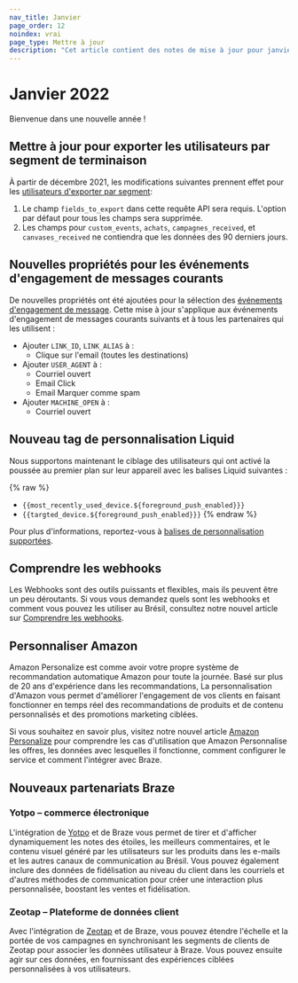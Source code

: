 ```yaml
---
nav_title: Janvier
page_order: 12
noindex: vrai
page_type: Mettre à jour
description: "Cet article contient des notes de mise à jour pour janvier 2022."
---
```


# Janvier 2022

Bienvenue dans une nouvelle année !

## Mettre à jour pour exporter les utilisateurs par segment de terminaison

À partir de décembre 2021, les modifications suivantes prennent effet pour les [utilisateurs d'exporter par segment]({{site.baseurl}}/api/endpoints/export/user_data/post_users_segment/):

1. Le champ `fields_to_export` dans cette requête API sera requis. L'option par défaut pour tous les champs sera supprimée.
2. Les champs pour `custom_events`, `achats`, `campagnes_received`, et `canvases_received` ne contiendra que les données des 90 derniers jours.

## Nouvelles propriétés pour les événements d'engagement de messages courants

De nouvelles propriétés ont été ajoutées pour la sélection des [événements d'engagement de message]({{site.baseurl}}/user_guide/data_and_analytics/braze_currents/event_glossary/message_engagement_events/). Cette mise à jour s'applique aux événements d'engagement de messages courants suivants et à tous les partenaires qui les utilisent :

- Ajouter `LINK_ID`, `LINK_ALIAS` à :
  - Clique sur l'email (toutes les destinations)
- Ajouter `USER_AGENT` à :
  - Courriel ouvert
  - Email Click
  - Email Marquer comme spam
- Ajouter `MACHINE_OPEN` à :
  - Courriel ouvert

## Nouveau tag de personnalisation Liquid

Nous supportons maintenant le ciblage des utilisateurs qui ont activé la poussée au premier plan sur leur appareil avec les balises Liquid suivantes :

{% raw %}
- `{{most_recently_used_device.${foreground_push_enabled}}}`
- `{{targted_device.${foreground_push_enabled}}}`
{% endraw %}

Pour plus d'informations, reportez-vous à [balises de personnalisation supportées]({{site.baseurl}}/user_guide/personalization_and_dynamic_content/liquid/supported_personalization_tags/).

## Comprendre les webhooks

Les Webhooks sont des outils puissants et flexibles, mais ils peuvent être un peu déroutants. Si vous vous demandez quels sont les webhooks et comment vous pouvez les utiliser au Brésil, consultez notre nouvel article sur [Comprendre les webhooks]({{site.baseurl}}/user_guide/message_building_by_channel/webhooks/understanding_webhooks/).

## Personnaliser Amazon

Amazon Personalize est comme avoir votre propre système de recommandation automatique Amazon pour toute la journée. Basé sur plus de 20 ans d'expérience dans les recommandations, La personnalisation d'Amazon vous permet d'améliorer l'engagement de vos clients en faisant fonctionner en temps réel des recommandations de produits et de contenu personnalisés et des promotions marketing ciblées.

Si vous souhaitez en savoir plus, visitez notre nouvel article [Amazon Personalize]({{site.baseurl}}/partners/message_personalization/dynamic_content/amazon_personalize/amazon_personalize/) pour comprendre les cas d'utilisation que Amazon Personnalise les offres, les données avec lesquelles il fonctionne, comment configurer le service et comment l'intégrer avec Braze.

## Nouveaux partenariats Braze

### Yotpo – commerce électronique

L'intégration de [Yotpo]({{site.baseurl}}/partners/message_orchestration/channel_extensions/ecommerce/yotpo/) et de Braze vous permet de tirer et d'afficher dynamiquement les notes des étoiles, les meilleurs commentaires, et le contenu visuel généré par les utilisateurs sur les produits dans les e-mails et les autres canaux de communication au Brésil. Vous pouvez également inclure des données de fidélisation au niveau du client dans les courriels et d'autres méthodes de communication pour créer une interaction plus personnalisée, boostant les ventes et fidélisation.

### Zeotap – Plateforme de données client

Avec l'intégration de [Zeotap]({{site.baseurl}}/partners/data_and_infrastructure_agility/customer_data_platform/zeotap/) et de Braze, vous pouvez étendre l'échelle et la portée de vos campagnes en synchronisant les segments de clients de Zeotap pour associer les données utilisateur à Braze. Vous pouvez ensuite agir sur ces données, en fournissant des expériences ciblées personnalisées à vos utilisateurs.